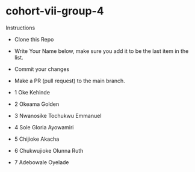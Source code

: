 # cohort-vii-group-4

Instructions

- Clone this Repo
- Write Your Name below, make sure you add it to be the last item in the list.
- Commit your changes
- Make a PR (pull request) to the main branch.

- 1 Oke Kehinde
- 2 Okeama Golden
- 3 Nwanosike Tochukwu Emmanuel
- 4 Sole Gloria Ayowamiri
- 5 Chijioke Akacha
- 6 Chukwujioke Olunna Ruth
- 7 Adebowale Oyelade
